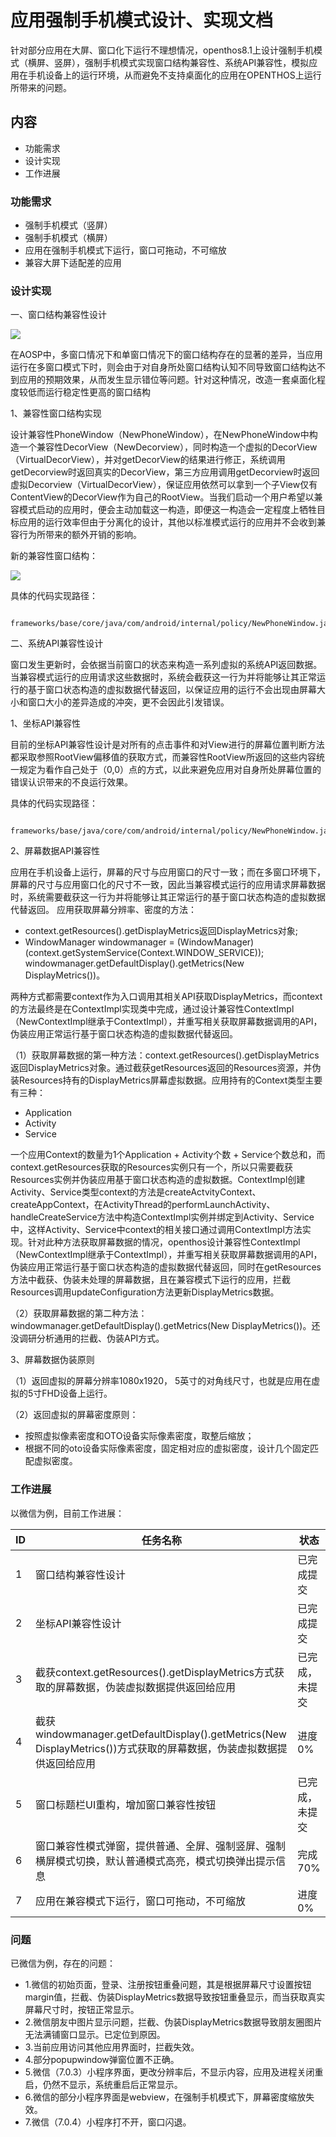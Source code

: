 # 应用强制手机模式设计、实现文档
   针对部分应用在大屏、窗口化下运行不理想情况，openthos8.1上设计强制手机模式（横屏、竖屏），强制手机模式实现窗口结构兼容性、系统API兼容性，模拟应用在手机设备上的运行环境，从而避免不支持桌面化的应用在OPENTHOS上运行所带来的问题。

## 内容
  - 功能需求
  - 设计实现
  - 工作进展
  
### 功能需求
  - 强制手机模式（竖屏）
  - 强制手机模式（横屏）
  - 应用在强制手机模式下运行，窗口可拖动，不可缩放
  - 兼容大屏下适配差的应用
  
### 设计实现
一、窗口结构兼容性设计

   ![](https://github.com/openthos/multiwin-analysis/blob/master/multiwindow/liuxx/prc/multiwindow.jpg)
   
在AOSP中，多窗口情况下和单窗口情况下的窗口结构存在的显著的差异，当应用运行在多窗口模式下时，则会由于对自身所处窗口结构认知不同导致窗口结构达不到应用的预期效果，从而发生显示错位等问题。针对这种情况，改造一套桌面化程度较低而运行稳定性更高的窗口结构

1、兼容性窗口结构实现

设计兼容性PhoneWindow（NewPhoneWindow），在NewPhoneWindow中构造一个兼容性DecorView（NewDecorview），同时构造一个虚拟的DecorView（VirtualDecorView），并对getDecorView的结果进行修正，系统调用getDecorview时返回真实的DecorView，第三方应用调用getDecorview时返回虚拟Decorview（VirtualDecorView），保证应用依然可以拿到一个子View仅有ContentView的DecorView作为自己的RootView。当我们启动一个用户希望以兼容模式启动的应用时，便会主动加载这一构造，即便这一构造会一定程度上牺牲目标应用的运行效率但由于分离化的设计，其他以标准模式运行的应用并不会收到兼容行为所带来的额外开销的影响。

新的兼容性窗口结构：

![](https://github.com/openthos/multiwin-analysis/blob/master/multiwindow/liuxx/prc/newphonewindow.PNG)

具体的代码实现路径：
    
      frameworks/base/core/java/com/android/internal/policy/NewPhoneWindow.java
 
二、系统API兼容性设计

窗口发生更新时，会依据当前窗口的状态来构造一系列虚拟的系统API返回数据。当兼容模式运行的应用请求这些数据时，系统会截获这一行为并将能够让其正常运行的基于窗口状态构造的虚拟数据代替返回，以保证应用的运行不会出现由屏幕大小和窗口大小的差异造成的冲突，更不会因此引发错误。

1、坐标API兼容性

目前的坐标API兼容性设计是对所有的点击事件和对View进行的屏幕位置判断方法都采取参照RootView偏移值的获取方式，而兼容性RootView所返回的这些内容统一规定为看作自己处于（0,0）点的方式，以此来避免应用对自身所处屏幕位置的错误认识带来的不良运行效果。

具体的代码实现路径：

      frameworks/base/java/core/com/android/internal/policy/NewPhoneWindow.java
      
2、屏幕数据API兼容性
 
应用在手机设备上运行，屏幕的尺寸与应用窗口的尺寸一致；而在多窗口环境下，屏幕的尺寸与应用窗口化的尺寸不一致，因此当兼容模式运行的应用请求屏幕数据时，系统需要截获这一行为并将能够让其正常运行的基于窗口状态构造的虚拟数据代替返回。 应用获取屏幕分辨率、密度的方法：
   - context.getResources().getDisplayMetrics返回DisplayMetrics对象;
   - WindowManager windowmanager = (WindowManager) (context.getSystemService(Context.WINDOW_SERVICE));<br />windowmanager.getDefaultDisplay().getMetrics(New DisplayMetrics())。

两种方式都需要context作为入口调用其相关API获取DisplayMetrics，而context的方法最终是在ContextImpl实现类中完成，通过设计兼容性ContextImpl（NewContextImpl继承于ContextImpl），并重写相关获取屏幕数据调用的API，伪装应用正常运行基于窗口状态构造的虚拟数据代替返回。

（1）获取屏幕数据的第一种方法：context.getResources().getDisplayMetrics返回DisplayMetrics对象。通过截获getResources返回的Resources资源，并伪装Resources持有的DisplayMetrics屏幕虚拟数据。应用持有的Context类型主要有三种：
   - Application
   - Activity
   - Service
   
一个应用Context的数量为1个Application + Activity个数 + Service个数总和，而context.getResources获取的Resources实例只有一个，所以只需要截获Resources实例并伪装应用基于窗口状态构造的虚拟数据。ContextImpl创建Activity、Service类型context的方法是createActvityContext、createAppContext，在ActivityThread的performLaunchActivity、handleCreateService方法中构造ContextImpl实例并绑定到Activity、Service中，这样Activity、Service中context的相关接口通过调用ContextImpl方法实现。针对此种方法获取屏幕数据的情况，openthos设计兼容性ContextImpl（NewContextImpl继承于ContextImpl），并重写相关获取屏幕数据调用的API，伪装应用正常运行基于窗口状态构造的虚拟数据代替返回，同时在getResources方法中截获、伪装未处理的屏幕数据，且在兼容模式下运行的应用，拦截Resources调用updateConfiguration方法更新DisplayMetrics数据。

（2）获取屏幕数据的第二种方法：windowmanager.getDefaultDisplay().getMetrics(New DisplayMetrics())。还没调研分析通用的拦截、伪装API方式。

3、屏幕数据伪装原则

（1）返回虚拟的屏幕分辨率1080x1920， 5英寸的对角线尺寸，也就是应用在虚拟的5寸FHD设备上运行。

（2）返回虚拟的屏幕密度原则：
   - 按照虚拟像素密度和OTO设备实际像素密度，取整后缩放；
   - 根据不同的oto设备实际像素密度，固定相对应的虚拟密度，设计几个固定匹配虚拟密度。
   
### 工作进展
以微信为例，目前工作进展：

ID|任务名称|状态
----|----|----
1|窗口结构兼容性设计|已完成提交
2|坐标API兼容性设计|已完成提交
3|截获context.getResources().getDisplayMetrics方式获取的屏幕数据，伪装虚拟数据提供返回给应用|已完成，未提交
4|截获windowmanager.getDefaultDisplay().getMetrics(New DisplayMetrics())方式获取的屏幕数据，伪装虚拟数据提供返回给应用|进度0%
5|窗口标题栏UI重构，增加窗口兼容性按钮|已完成，未提交
6|窗口兼容性模式弹窗，提供普通、全屏、强制竖屏、强制横屏模式切换，默认普通模式高亮，模式切换弹出提示信息|完成70%
7|应用在兼容模式下运行，窗口可拖动，不可缩放|进度0%

### 问题
已微信为例，存在的问题：
   - 1.微信的初始页面，登录、注册按钮重叠问题，其是根据屏幕尺寸设置按钮margin值，拦截、伪装DisplayMetrics数据导致按钮重叠显示，而当获取真实屏幕尺寸时，按钮正常显示。
   - 2.微信朋友中图片显示问题，拦截、伪装DisplayMetrics数据导致朋友圈图片无法满铺窗口显示。已定位到原因。
   - 3.当前应用访问其他应用界面时，拦截失效。
   - 4.部分popupwindow弹窗位置不正确。
   - 5.微信（7.0.3）小程序界面，更改分辨率后，不显示内容，应用及进程关闭重启，仍然不显示，系统重启后正常显示。
   - 6.微信的部分小程序界面是webview，在强制手机模式下，屏幕密度缩放失效。
   - 7.微信（7.0.4）小程序打不开，窗口闪退。
   


  
   
   
  
 

 







